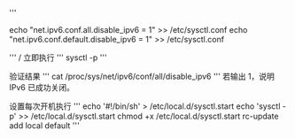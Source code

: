 '''

echo "net.ipv6.conf.all.disable_ipv6 = 1" >> /etc/sysctl.conf
echo "net.ipv6.conf.default.disable_ipv6 = 1" >> /etc/sysctl.conf

'''
/
立即执行
'''
sysctl -p
'''

验证结果
'''
cat /proc/sys/net/ipv6/conf/all/disable_ipv6
'''
若输出 1，说明 IPv6 已成功关闭。


设置每次开机执行
'''
echo '#!/bin/sh' > /etc/local.d/sysctl.start
echo 'sysctl -p' >> /etc/local.d/sysctl.start
chmod +x /etc/local.d/sysctl.start
rc-update add local default
'''
